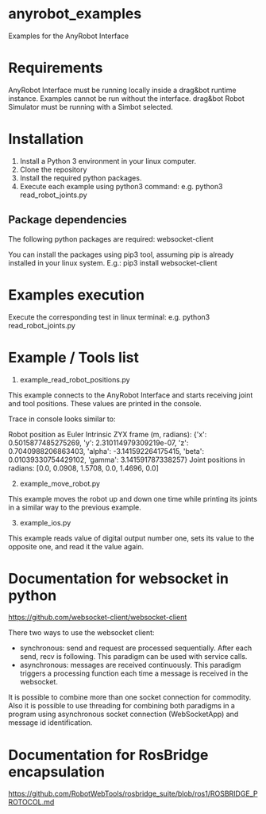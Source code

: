 # anyrobot_examples

Examples for the AnyRobot Interface

# Requirements

AnyRobot Interface must be running locally inside a drag&bot runtime instance. Examples cannot be run without the interface.
drag&bot Robot Simulator must be running with a Simbot selected.

# Installation

1. Install a Python 3 environment in your linux computer.
2. Clone the repository
3. Install the required python packages.
4. Execute each example using python3 command: e.g. python3 read_robot_joints.py

## Package dependencies

The following python packages are required: websocket-client

You can install the packages using pip3 tool, assuming pip is already installed in your linux system.
E.g.: pip3 install websocket-client

# Examples execution

Execute the corresponding test in linux terminal: e.g. python3 read_robot_joints.py

# Example / Tools list

1. example_read_robot_positions.py

This example connects to the AnyRobot Interface and starts receiving joint and tool positions. These values are printed in the console.

Trace in console looks similar to:

Robot position as Euler Intrinsic ZYX frame (m, radians): {'x': 0.5015877485275269, 'y': 2.310114979309219e-07, 'z': 0.7040988206863403, 'alpha': -3.141592264175415, 'beta': 0.01039330754429102, 'gamma': 3.141591787338257}
Joint positions in radians: [0.0, 0.0908, 1.5708, 0.0, 1.4696, 0.0]

2. example_move_robot.py

This example moves the robot up and down one time while printing its joints in a similar way to the previous example.

3. example_ios.py

This example reads value of digital output number one, sets its value to the opposite one, and read it the value again.

# Documentation for websocket in python

https://github.com/websocket-client/websocket-client

There two ways to use the websocket client:
- synchronous: send and request are processed sequentially. After each send, recv is following. This paradigm can be used with service calls.
- asynchronous: messages are received continuously. This paradigm triggers a processing function each time a message is received in the websocket.

It is possible to combine more than one socket connection for commodity. Also it is possible to use threading for combining both paradigms in a program using asynchronous socket connection (WebSocketApp) and message id identification.

# Documentation for RosBridge encapsulation

https://github.com/RobotWebTools/rosbridge_suite/blob/ros1/ROSBRIDGE_PROTOCOL.md